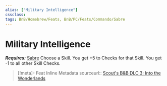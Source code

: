 ```yaml
---
alias: ["Military Intelligence"]
cssclass: 
tags: BnB/Homebrew/Feats, BnB/PC/Feats/Commando/Sabre
---
```

# Military Intelligence
___Requires:___ [Sabre](../../../../60-Wyrmscriber/Gamemaster/Mechanics/Classes/Commando/Sabre.md)
Choose a Skill.
You get +5 to Checks for that Skill. You get -1 to all other Skill Checks.

> [!meta]- Feat Inline Metadata
> sourceurl:: [Scout's B&B DLC 3: Into the Wonderlands](https://docs.google.com/document/d/1MLOgrWwcLNTnP9PuXrKiLImy7SUh4hXO8arVUAlmdp0/edit)

